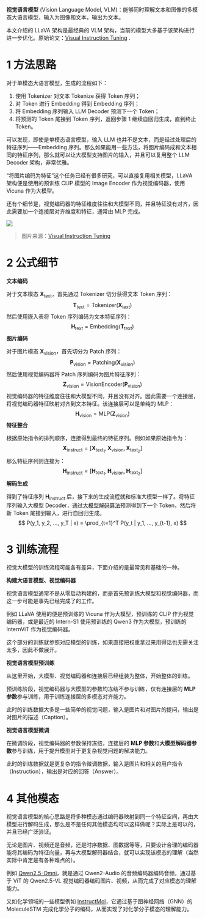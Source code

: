 **视觉语言模型** (Vision Language Model, VLM)：能够同时理解文本和图像的多模态大语言模型，输入为图像和文本，输出为文本。

<!--more-->

本文介绍的 LLaVA 架构是最经典的 VLM 架构，当前的模型大多基于该架构进行进一步优化。原始论文：[Visual Instruction Tuning](http://arxiv.org/abs/2304.08485) .

# 1 方法思路

对于单模态大语言模型，生成的流程如下：

1. 使用 Tokenizer 对文本 Tokenize 获得 Token 序列；
2. 对 Token 进行 Embedding 得到 Embedding 序列；
3. 将 Embedding 序列输入 LLM Decoder 预测下一个 Token；
4. 将预测的 Token 尾接到 Token 序列，返回步骤 1 继续自回归生成，直到终止 Token。

可以发现，即使是单模态语言模型，输入 LLM 也并不是文本，而是经过处理后的特征序列——Embedding 序列。那么如果能用一些方法，将图片编码成和文本相同的特征序列，那么就可以让大模型支持图片的输入，并且可以复用整个 LLM Decoder 架构，非常优雅。

“将图片编码为特征”这个任务已经有很多研究，可以直接复用相关模型，LLaVA 架构便是使用的预训练 CLIP 模型的 Image Encoder 作为视觉编码器，使用 Vicuna 作为大模型。

还有个细节是，视觉编码器的特征维度往往和大模型不同，并且特征没有对齐，因此需要加一个连接层对齐维度和特征，通常由 MLP 完成。

![](https://assets.zouht.com/img/note/193-01.webp)

> 图片来源：[Visual Instruction Tuning](http://arxiv.org/abs/2304.08485)

# 2 公式细节

**文本编码**

对于文本模态 $\mathrm{\boldsymbol{X}}_{\mathrm{text}}$，首先通过 Tokenizer 切分获得文本 Token 序列：
$$
\mathrm{\boldsymbol{T}}_{\mathrm{text}}=\mathrm{Tokenizer}(\mathrm{\boldsymbol{X}}_{\mathrm{text}})
$$
然后使用嵌入表将 Token 序列编码为文本特征序列：
$$
\mathrm{\boldsymbol{H}}_{\mathrm{text}}=\mathrm{Embedding}(\mathrm{\boldsymbol{T}}_{\mathrm{text}})
$$
**图片编码**

对于图片模态 $\mathrm{\boldsymbol{X}}_{\mathrm{vision}}$，首先切分为 Patch 序列：
$$
\mathrm{\boldsymbol{P}}_{\mathrm{vision}}=\mathrm{Patching}(\mathrm{\boldsymbol{X}}_{\mathrm{vision}})
$$
然后使用视觉编码器将 Patch 序列编码为图片特征序列：
$$
\mathrm{\boldsymbol{Z}}_{\mathrm{vision}}=\mathrm{VisionEncoder}(\mathrm{\boldsymbol{P}}_{\mathrm{vision}})
$$
视觉编码器的特征维度往往和大模型不同，并且没有对齐。因此需要一个连接层，将视觉编码器特征映射对齐到文本特征。该连接层可以是单纯的 MLP：
$$
\mathrm{\boldsymbol{H}}_{\mathrm{vision}}=\mathrm{MLP}(\mathrm{\boldsymbol{Z}}_{\mathrm{vision}})
$$
**特征整合**

根据原始指令的排列顺序，连接得到最终的特征序列。例如如果原始指令为：
$$
\mathrm{\boldsymbol{X}}_{\mathrm{instruct}}=[\mathrm{\boldsymbol{X}}_{\mathrm{text}_1},\mathrm{\boldsymbol{X}}_{\mathrm{vision}},\mathrm{\boldsymbol{X}}_{\mathrm{text}_2}]
$$
那么特征序列则连接为：
$$
\mathrm{\boldsymbol{H}}_{\mathrm{instruct}}=[\mathrm{\boldsymbol{H}}_{\mathrm{text}_1},\mathrm{\boldsymbol{H}}_{\mathrm{vision}},\mathrm{\boldsymbol{H}}_{\mathrm{text}_2}]
$$
**解码生成**

得到了特征序列 $\mathrm{\boldsymbol{H}}_{\mathrm{instruct}}$ 后，接下来的生成流程就和标准大模型一样了。将特征序列输入大模型 Decoder，通过[大模型解码算法](https://io.zouht.com/183.html)预测得到下一个 Token，然后将新 Token 尾接到输入，进行自回归生成。
$$
P(y_1, y_2, ..., y_T | x) = \prod_{t=1}^T P(y_t | y_1, ..., y_{t-1}, x)
$$

# 3 训练流程

视觉大模型的训练流程可能各有差异，下面介绍的是最常见和基础的一种。

**构建大语言模型、视觉编码器**

视觉语言模型通常不是从零启动构建的，而是首先预训练大模型和视觉编码器，而这一步可能是事先已经完成了的工作。

例如 LLaVA 使用的便是预训练的 Vicuna 作为大模型，预训练的 CLIP 作为视觉编码器，或是最近的 Intern-S1 使用预训练的 Qwen3 作为大模型，预训练的 InternViT 作为视觉编码器。

这个部分的训练就参照对应模型的训练，如果直接把权重拿过来用得话也无需关注太多，因此不做展开。

**视觉语言模型预训练**

从这里开始，大模型、视觉编码器和连接层已经组装为整体，开始整体的训练。

预训练阶段，视觉编码器与大模型的参数均冻结不参与训练，仅有连接层的 **MLP 参数**参与训练，用于训练连接层的多模态对齐能力。

此时的训练数据大多是一些简单的视觉问题，输入是图片和对图片的提问，输出是对图片的描述（Caption）。

**视觉语言模型微调**

在微调阶段，视觉编码器的参数保持冻结，连接层的 **MLP 参数**和**大模型解码器参数**参与训练，用于提升模型对于更复杂视觉问题的解决能力。

此时的训练数据就是更复杂的指令微调数据，输入是图片和相关的用户指令（Instruction），输出是对应的回答（Answer）。

# 4 其他模态

视觉语言模型的核心思路是将多种模态通过编码器映射到同一个特征空间，再由大模型进行解码生成，那么是不是任何其他模态均可以这样做呢？实际上是可以的，并且已经广泛验证。

无论是图片、视频还是音频，还是时序数据、图数据等等，只要设计合理的编码器能将其编码为特征向量，再与大模型解码器结合，就可以实现该模态的理解（当然实际中肯定是有各种难点的）。

例如 [Qwen2.5-Omni](http://arxiv.org/abs/2503.20215)，就是通过 Qwen2-Audio 的音频编码器编码音频，通过基于 ViT 的 Qwen2.5-VL 视觉编码器编码图片、视频，从而完成了对应模态的理解能力。

又如化学领域的一些模型例如 [InstructMol](http://arxiv.org/abs/2311.16208)，它通过基于图神经网络（GNN）的 MoleculeSTM 完成化学分子的编码，从而实现了对化学分子模态的理解能力。

 
